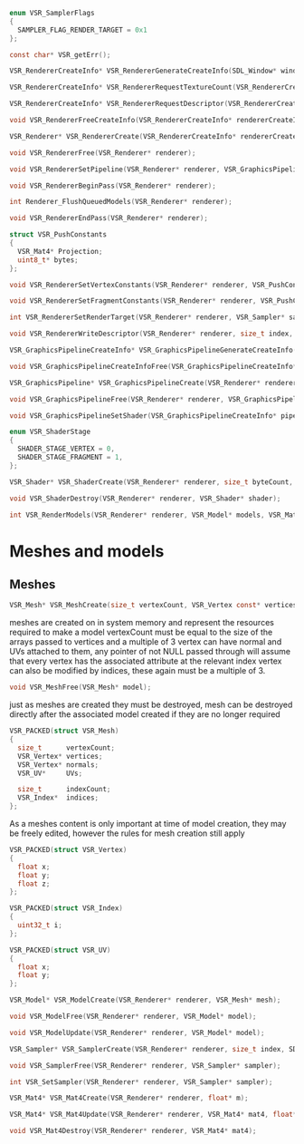 ```c
enum VSR_SamplerFlags
{
  SAMPLER_FLAG_RENDER_TARGET = 0x1
};
```

```c
const char* VSR_getErr();
```

```c
VSR_RendererCreateInfo* VSR_RendererGenerateCreateInfo(SDL_Window* window);
```

```c
VSR_RendererCreateInfo* VSR_RendererRequestTextureCount(VSR_RendererCreateInfo* createInfo, size_t count);
```

```c
VSR_RendererCreateInfo* VSR_RendererRequestDescriptor(VSR_RendererCreateInfo* createInfo, size_t index, size_t size);
```

```c
void VSR_RendererFreeCreateInfo(VSR_RendererCreateInfo* rendererCreateInfo);
```

```c
VSR_Renderer* VSR_RendererCreate(VSR_RendererCreateInfo* rendererCreateInfo);
```

```c
void VSR_RendererFree(VSR_Renderer* renderer);
```

```c
void VSR_RendererSetPipeline(VSR_Renderer* renderer, VSR_GraphicsPipeline* pipeline);
```

```c
void VSR_RendererBeginPass(VSR_Renderer* renderer);
```

```c
int Renderer_FlushQueuedModels(VSR_Renderer* renderer);
```

```c
void VSR_RendererEndPass(VSR_Renderer* renderer);
```

```c
struct VSR_PushConstants
{
  VSR_Mat4* Projection;
  uint8_t* bytes;
};
```

```c
void VSR_RendererSetVertexConstants(VSR_Renderer* renderer, VSR_PushConstants const* pushConstants);
```

```c
void VSR_RendererSetFragmentConstants(VSR_Renderer* renderer, VSR_PushConstants const* pushConstants);
```

```c
int VSR_RendererSetRenderTarget(VSR_Renderer* renderer, VSR_Sampler* sampler);
```

```c
void VSR_RendererWriteDescriptor(VSR_Renderer* renderer, size_t index, size_t offset, void* data, size_t len);
```

```c
VSR_GraphicsPipelineCreateInfo* VSR_GraphicsPipelineGenerateCreateInfo(VSR_Renderer* renderer);
```

```c
void VSR_GraphicsPipelineCreateInfoFree(VSR_GraphicsPipelineCreateInfo* createInfo);
```

```c
VSR_GraphicsPipeline* VSR_GraphicsPipelineCreate(VSR_Renderer* renderer, VSR_GraphicsPipelineCreateInfo* createInfo);
```

```c
void VSR_GraphicsPipelineFree(VSR_Renderer* renderer, VSR_GraphicsPipeline* pipeline);
```

```c
void VSR_GraphicsPipelineSetShader(VSR_GraphicsPipelineCreateInfo* pipeline, VSR_ShaderStage stage, VSR_Shader* shader);
```

```c
enum VSR_ShaderStage
{
  SHADER_STAGE_VERTEX = 0,
  SHADER_STAGE_FRAGMENT = 1,
};
```

```c
VSR_Shader* VSR_ShaderCreate(VSR_Renderer* renderer, size_t byteCount, const uint8_t* bytes);
```

```c
void VSR_ShaderDestroy(VSR_Renderer* renderer, VSR_Shader* shader);
```

```c
int VSR_RenderModels(VSR_Renderer* renderer, VSR_Model* models, VSR_Mat4** transforms, VSR_Sampler** samplers, size_t batchCount);
```

# Meshes and models

## Meshes
```c
VSR_Mesh* VSR_MeshCreate(size_t vertexCount, VSR_Vertex const* vertices, VSR_Vertex const* normals, VSR_UV const* UVs, size_t indexCount, VSR_Index const* indices);
```
meshes are created on in system memory and represent the resources required to make a model
vertexCount must be equal to the size of the arrays passed to vertices and a multiple of 3
vertex can have normal and UVs attached to them, any pointer of not NULL passed through will assume that every vertex has the associated attribute at the relevant index
vertex can also be modified by indices, these again must be a multiple of 3.
```c
void VSR_MeshFree(VSR_Mesh* model);
```
just as meshes are created they must be destroyed, mesh can be destroyed directly after the associated model created if they are no longer required
```c
VSR_PACKED(struct VSR_Mesh)
{
  size_t      vertexCount;
  VSR_Vertex* vertices;
  VSR_Vertex* normals;
  VSR_UV*     UVs;

  size_t      indexCount;
  VSR_Index*  indices;
};
```
As a meshes content is only important at time of model creation, they may be freely edited, however the rules for mesh creation still apply
```c
VSR_PACKED(struct VSR_Vertex)
{
  float x;
  float y;
  float z;
};
```

```c
VSR_PACKED(struct VSR_Index)
{
  uint32_t i;
};
```

```c
VSR_PACKED(struct VSR_UV)
{
  float x;
  float y;
};
```

```c
VSR_Model* VSR_ModelCreate(VSR_Renderer* renderer, VSR_Mesh* mesh);
```

```c
void VSR_ModelFree(VSR_Renderer* renderer, VSR_Model* model);
```

```c
void VSR_ModelUpdate(VSR_Renderer* renderer, VSR_Model* model);
```

```c
VSR_Sampler* VSR_SamplerCreate(VSR_Renderer* renderer, size_t index, SDL_Surface* sur, VSR_SamplerFlags flags);
```

```c
void VSR_SamplerFree(VSR_Renderer* renderer, VSR_Sampler* sampler);
```

```c
int VSR_SetSampler(VSR_Renderer* renderer, VSR_Sampler* sampler);
```

```c
VSR_Mat4* VSR_Mat4Create(VSR_Renderer* renderer, float* m);
```

```c
VSR_Mat4* VSR_Mat4Update(VSR_Renderer* renderer, VSR_Mat4* mat4, float* m);
```

```c
void VSR_Mat4Destroy(VSR_Renderer* renderer, VSR_Mat4* mat4);
```